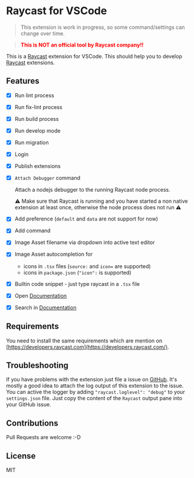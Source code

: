 # Raycast for VSCode

> This extension is work in progress, so some command/settings can change over time.

> <span style="color:red; font-weight:bold;">This is NOT an official tool by Raycast company!!</span>

This is a [Raycast](https://raycast.com) extension for VSCode. This should help you to develop [Raycast](https://raycast.com) extensions.

## Features

- [x] Run lint process
- [x] Run fix-lint process
- [x] Run build process
- [x] Run develop mode
- [x] Run migration
- [x] Login
- [x] Publish extensions
- [x] `Attach Debugger` command

  Attach a nodejs debugger to the running Raycast node process.

  ⚠️ Make sure that Raycast is running and you have started a non native extension at least once, otherwise the node process does not run ⚠️

- [x] Add preference (`default` and `data` are not support for now)
- [x] Add command
- [x] Image Asset filename via dropdown into active text editor
- [x] Image Asset autocompletion for
  - icons in `.tsx` files (`source:` and `icon=` are supported)
  - icons in `package.json` (`"icon":` is supported)
- [x] Builtin code snippet - just type raycast in a `.tsx` file
- [x] Open [Documentation](https://developers.raycast.com)
- [x] Search in [Documentation](https://developers.raycast.com)

## Requirements

You need to install the same requirements which are mention on [https://developers.raycast.com](https://developers.raycast.com/).

## Troubleshooting

If you have problems with the extension just file a issue on [GitHub](https://github.com/tonka3000/vscode-raycast/issues). It's mostly a good idea to attach the log output of this extension to the issue. You can active the logger by adding `"raycast.loglevel": "debug"` to your `settings.json` file. Just copy the content of the `Raycast` output pane into your GitHub issue.

## Contributions

Pull Requests are welcome :-D

## License

MIT
